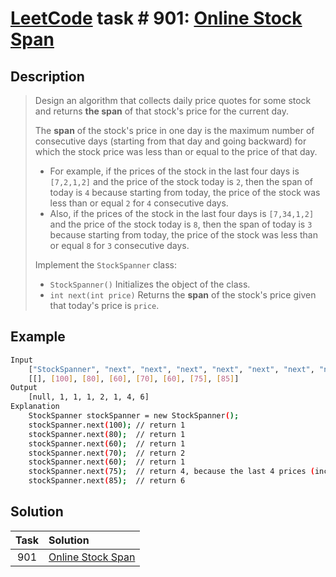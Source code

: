 # [LeetCode][leetcode] task # 901: [Online Stock Span][task]

Description
-----------

> Design an algorithm that collects daily price quotes for some stock
> and returns **the span** of that stock's price for the current day.
> 
> The **span** of the stock's price in one day is the maximum number of
> consecutive days (starting from that day and going backward)
> for which the stock price was less than or equal to the price of that day.
> 
> * For example, if the prices of the stock in the last four days is `[7,2,1,2]`
> and the price of the stock today is `2`, then the span of today is `4`
> because starting from today, the price of the stock was less than or equal `2` for `4` consecutive days.
> * Also, if the prices of the stock in the last four days is `[7,34,1,2]`
> and the price of the stock today is `8`, then the span of today is `3`
> because starting from today, the price of the stock was less than or equal `8` for `3` consecutive days.
>
> Implement the `StockSpanner` class:
> * `StockSpanner()` Initializes the object of the class.
> * `int next(int price)` Returns the **span** of the stock's price given that today's price is `price`.

Example
-------

```sh
Input
    ["StockSpanner", "next", "next", "next", "next", "next", "next", "next"]
    [[], [100], [80], [60], [70], [60], [75], [85]]
Output
    [null, 1, 1, 1, 2, 1, 4, 6]
Explanation
    StockSpanner stockSpanner = new StockSpanner();
    stockSpanner.next(100); // return 1
    stockSpanner.next(80);  // return 1
    stockSpanner.next(60);  // return 1
    stockSpanner.next(70);  // return 2
    stockSpanner.next(60);  // return 1
    stockSpanner.next(75);  // return 4, because the last 4 prices (including today's price of 75) were less than or equal to today's price.
    stockSpanner.next(85);  // return 6
```

Solution
--------

| Task | Solution                      |
|:----:|:------------------------------|
| 901  | [Online Stock Span][solution] |


[leetcode]: <http://leetcode.com/>
[task]: <https://leetcode.com/problems/online-stock-span/>
[solution]: <https://github.com/wellaxis/praxis-leetcode/blob/main/src/main/java/com/witalis/praxis/leetcode/task/h10/p901/option/Practice.java>
